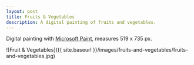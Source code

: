 ```yaml
---
layout: post
title: Fruits & Vegetables
description: A digital painting of fruits and vegetables.
---
```


Digital painting with [Microsoft Paint](https://en.wikipedia.org/wiki/Microsoft_Paint), measures 519 x 735 px.

![Fruit & Vegetables]({{ site.baseurl }}/images/fruits-and-vegetables/fruits-and-vegetables.jpg)
